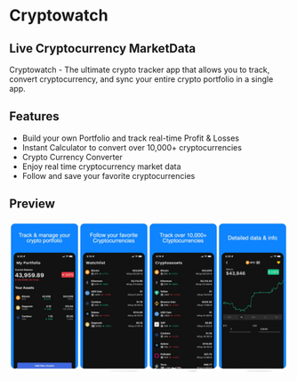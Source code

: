 # Cryptowatch
## Live Cryptocurrency MarketData

Cryptowatch - The ultimate crypto tracker app that allows you to track, convert cryptocurrency, and sync your entire crypto portfolio in a single app.

## Features

- Build your own Portfolio and track real-time Profit & Losses
- Instant Calculator to convert over 10,000+ cryptocurrencies
- Crypto Currency Converter
- Enjoy real time cryptocurrency market data
- Follow and save your favorite cryptocurrencies

## Preview

<img src="/assets/App preview.png" width="950">
